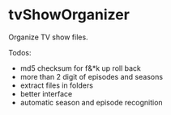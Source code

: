 # tvShowOrganizer
Organize TV show files.

Todos:
* md5 checksum for f&*k up roll back
* more than 2 digit of episodes and seasons
* extract files in folders
* better interface
* automatic season and episode recognition
